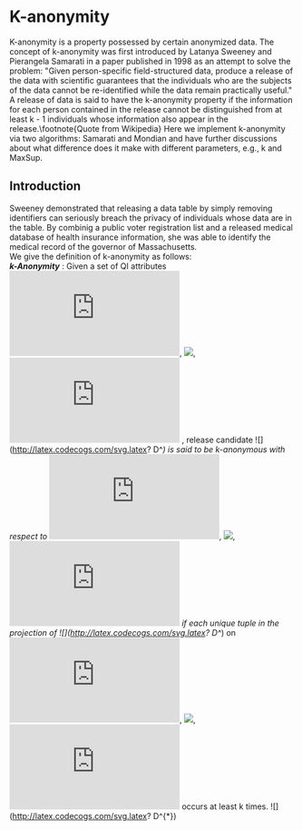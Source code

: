 # K-anonymity
K-anonymity is a property possessed by certain anonymized data. The concept of k-anonymity was first introduced by Latanya Sweeney and Pierangela Samarati in a paper published in 1998 as an attempt to solve the problem: "Given person-specific field-structured data, produce a release of the data with scientific guarantees that the individuals who are the subjects of the data cannot be re-identified while the data remain practically useful." A release of data is said to have the k-anonymity property if the information for each person contained in the release cannot be distinguished from at least k - 1 individuals whose information also appear in the release.\footnote{Quote from Wikipedia} Here we implement k-anonymity via two algorithms: Samarati and Mondian and have further discussions about what difference does it make with different parameters, e.g., k and MaxSup.
## Introduction
Sweeney demonstrated that releasing a data table by simply removing identifiers can seriously breach the privacy of individuals whose data are in the table. By combinig a public voter registration list and a released medical database of health insurance information, she was able to identify the medical record of the governor of Massachusetts.  
We give the definition of k-anonymity as follows:  
**_k-Anonymity_** : Given a set of QI attributes ![](http://latex.codecogs.com/svg.latex?Q_1), ![](http://latex.codecogs.com/svg.latex?\dots), ![](http://latex.codecogs.com/svg.latex?Q_d)
, release candidate ![](http://latex.codecogs.com/svg.latex? D^*)
 is said to be k-anonymous with respect to ![](http://latex.codecogs.com/svg.latex?Q_1), ![](http://latex.codecogs.com/svg.latex?\dots), ![](http://latex.codecogs.com/svg.latex?Q_d)
 if each unique tuple in the projection of ![](http://latex.codecogs.com/svg.latex? D^*)
 on ![](http://latex.codecogs.com/svg.latex?Q_1), ![](http://latex.codecogs.com/svg.latex?\dots), ![](http://latex.codecogs.com/svg.latex?Q_d)
 occurs at least k times.
![](http://latex.codecogs.com/svg.latex? D^{*})



